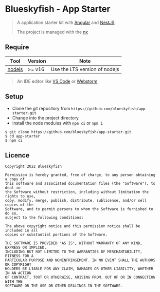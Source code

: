
# Blueskyfish - App Starter

> A application starter kit with [Angular](https://angular.io) and [NestJS](https://docs.nestjs.com).
>
> The project is managed with the [nx](https://nx.dev)


## Require

| Tool                         | Version | Note                          |
|------------------------------|---------|-------------------------------|
| [nodejs](https://nodejs.org) | >= v16  | Use the LTS version of nodejs |

> An IDE editor like [VS Code](https://code.visualstudio.com/) or [Webstorm](https://www.jetbrains.com/webstorm/)


## Setup

* Clone the git repository from `https://github.com/blueskyfish/app-starter.git`
* Change into the project directory
* Install the node modules with `npm ci` or `npm i`

```shell
$ git clone https://github.com/blueskyfish/app-starter.git
$ cd app-starter
$ npm ci
```



## Licence

```
Copyright 2022 Blueskyfish

Permission is hereby granted, free of charge, to any person obtaining a copy of
this software and associated documentation files (the "Software"), to deal in
the Software without restriction, including without limitation the rights to use,
copy, modify, merge, publish, distribute, sublicense, and/or sell copies of the
Software, and to permit persons to whom the Software is furnished to do so,
subject to the following conditions:

The above copyright notice and this permission notice shall be included in all
copies or substantial portions of the Software.

THE SOFTWARE IS PROVIDED "AS IS", WITHOUT WARRANTY OF ANY KIND, EXPRESS OR IMPLIED,
INCLUDING BUT NOT LIMITED TO THE WARRANTIES OF MERCHANTABILITY, FITNESS FOR A
PARTICULAR PURPOSE AND NONINFRINGEMENT. IN NO EVENT SHALL THE AUTHORS OR COPYRIGHT
HOLDERS BE LIABLE FOR ANY CLAIM, DAMAGES OR OTHER LIABILITY, WHETHER IN AN ACTION
OF CONTRACT, TORT OR OTHERWISE, ARISING FROM, OUT OF OR IN CONNECTION WITH THE
SOFTWARE OR THE USE OR OTHER DEALINGS IN THE SOFTWARE.
```





